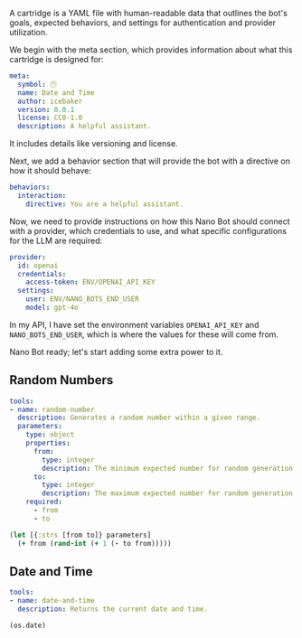 A cartridge is a YAML file with human-readable data that outlines the bot's goals, expected behaviors, and settings for authentication and provider utilization.

We begin with the meta section, which provides information about what this cartridge is designed for:

```yaml
meta:
  symbol: 🕛
  name: Date and Time
  author: icebaker
  version: 0.0.1
  license: CC0-1.0
  description: A helpful assistant.
```

It includes details like versioning and license.

Next, we add a behavior section that will provide the bot with a directive on how it should behave:

```yaml
behaviors:
  interaction:
    directive: You are a helpful assistant.
```

Now, we need to provide instructions on how this Nano Bot should connect with a provider, which credentials to use, and what specific configurations for the LLM are required:

```yaml
provider:
  id: openai
  credentials:
    access-token: ENV/OPENAI_API_KEY
  settings:
    user: ENV/NANO_BOTS_END_USER
    model: gpt-4o
```

In my API, I have set the environment variables `OPENAI_API_KEY` and `NANO_BOTS_END_USER`, which is where the values for these will come from.

Nano Bot ready; let's start adding some extra power to it.

## Random Numbers

```yml
tools:
- name: random-number
  description: Generates a random number within a given range.
  parameters:
    type: object
    properties:
      from:
        type: integer
        description: The minimum expected number for random generation.
      to:
        type: integer
        description: The maximum expected number for random generation.
    required:
      - from
      - to
```

```clj
(let [{:strs [from to]} parameters]
  (+ from (rand-int (+ 1 (- to from)))))
```

## Date and Time

```yaml
tools:
- name: date-and-time
  description: Returns the current date and time.
```

```fnl
(os.date)
```
